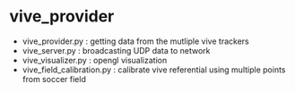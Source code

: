 # vive_provider

- vive_provider.py           : getting data from the mutliple vive trackers
- vive_server.py             : broadcasting UDP data to network
- vive_visualizer.py         : opengl visualization 
- vive_field_calibration.py  : calibrate vive referential using multiple points from soccer field


